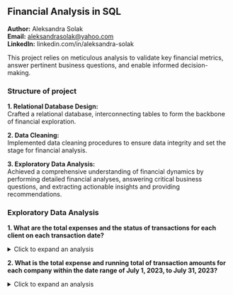 ## Financial Analysis in SQL

**Author:** Aleksandra Solak <br />
**Email:**  aleksandrasolak@yahoo.com <br />
**LinkedIn:** linkedin.com/in/aleksandra-solak <br />

This project relies on meticulous analysis to validate key financial metrics, answer pertinent business questions, and enable informed decision-making.


### Structure of project
 
**1. Relational Database Design:** <br />
Crafted a relational database, interconnecting tables to form the backbone of financial exploration. <br />

**2. Data Cleaning:** <br />
Implemented data cleaning procedures to ensure data integrity and set the stage for financial analysis. <br />

**3. Exploratory Data Analysis:** <br />
Achieved a comprehensive understanding of financial dynamics by performing detailed financial analyses, answering critical business questions, and extracting actionable insights and providing recommendations.


### Exploratory Data Analysis


   **1. What are the total expenses and the status of transactions for each client on each transaction date?**
   <details><summary>Click to expand an analysis </summary>

   ##### SQL query:
```sql
SELECT t.transaction_date,
       p.client_id,
       SUM(t.transaction_amount) AS total_expences,
       GROUP_CONCAT(DISTINCT t.status) AS status_of_transaction 
FROM transactions t
LEFT JOIN projects p ON t.project_id = p.project_id
GROUP BY p.client_id, t.transaction_date
ORDER BY t.transaction_date;
```

##### Output:

|transaction_date|client_id|total_expenses|status_of_transaction|
|----------------|---------|--------------|---------------------|
|...|...|...|...|
|2023-07-31|9|854.00|Approved|
|2023-07-31|5|1055.00|Approved,Pending|
|2023-07-30|1|267.00|Pending|
|...|...|...|...|

   
   
**Analysis of total expenses and transaction statuses across clients and transaction dates offers valuable insights for decision-making:**
- Client 5 consistently has high expenses, making it a key account for revenue generation. Further analysis can explore the nature of transactions with this client for strategic planning. <br />
- The majority of transactions are approved, but there's a notable cluster of pending transactions on July 31st. Investigating the reasons behind this concentration could optimize the approval process and minimize delays.  <br />
- Dates with unusually high or low total expenses must be identified. For example, on June 5th, the total expense was higher, indicating a peak in financial activity. Understanding what causes such peaks can help with resource allocation. <br />

</details>
    
   **2. What is the total expense and running total of transaction amounts for each company within the date range of July 1, 2023, to July 31, 2023?**
   <details><summary>Click to expand an analysis </summary>

   ##### SQL query:
```sql
SELECT DISTINCT (t.transaction_date),
	      c.company_name,
       transaction_amount,
       SUM(t.transaction_amount) OVER(PARTITION BY company_name ORDER BY t.transaction_date ASC
       ROWS BETWEEN UNBOUNDED PRECEDING AND CURRENT ROW) AS transaction_running_total
FROM transactions t
JOIN projects p ON t.project_id = p.project_id
JOIN clients c ON p.client_id = c.client_id
WHERE t.transaction_date > '2023-06-01' AND t.transaction_date <= '2023-07-31'
ORDER BY c.company_name ASC;
```

##### Output:

|transaction_date|company_name|transaction_amount|transaction_running_total|
|----------------|---------|--------------|---------------------|
|2023-06-07|Apex Ally Creative|233.00|233.00|
|2023-06-09|Apex Ally Creative|433.00|666.00|
|2023-07-02|Apex Ally Creative|336.00|1002.00|
|...|...|...|...|

    
   **3. Which project has the highest and lowest expenses?**
      <details><summary>Click to expand an analysis </summary>

   ##### SQL query:
```sql
WITH expenses_per_project AS (
    SELECT project_id,
           SUM(transaction_amount) AS total_expenses
    FROM transactions
    GROUP BY project_id
)
SELECT
    project_id,
    total_expenses
FROM (
    SELECT
        project_id,
        total_expenses,
        RANK() OVER (ORDER BY total_expenses ASC) AS rank_lowest,
        RANK() OVER (ORDER BY total_expenses DESC) AS rank_highest
    FROM expenses_per_project ) ranked_expenses
WHERE rank_lowest = 1 OR rank_highest = 1;
```

##### Output:

|project_id|total_expenses|
|----------------|---------|
|1009|3553.00|
|1006|1343.00|


   **4. What is the revenue status of clients based on their total revenue for the month of July?**
   <details><summary>Click to expand an analysis </summary>

   ##### SQL query:
```sql
WITH revenue_report AS (
    SELECT c.company_name,
        SUM(st.revenue) AS total_revenue,
        EXTRACT(MONTH FROM st.date) AS month
    FROM sales_transactions st
    LEFT JOIN clients c ON st.client_id = c.client_id
    WHERE EXTRACT(MONTH FROM st.date) = 7
    GROUP BY c.company_name, EXTRACT(MONTH FROM st.date)
    ORDER BY total_revenue DESC
)
SELECT 
    *,
    CASE 
        WHEN total_revenue > 5000 THEN 'High revenue' 
        ELSE 'Low revenue' 
    END AS revenue_status
FROM revenue_report;
```

##### Output:

|company_name|total_revenue|month|revenue_status|
|----------------|---------|-----|--------------|
|Wave Strategies|9800.00|7|High revenue|
|Echo Marketing|7200.00|7|High revenue|
|Insight Craft|6700.00|7|High revenue|
|...|...|...|...|

   
   **5. What is the monthly revenue and percentage of revenue for each project, broken down by month?**
   <details><summary>Click to expand an analysis </summary>

   ##### SQL query:
```sql
WITH monthly_rev AS (
SELECT
    p.project_id,
    EXTRACT(MONTH FROM st.date) AS month,
    SUM(st.revenue) AS monthly_revenue,
    ROUND((SUM(st.revenue)*100) / SUM(SUM(st.revenue)) OVER (PARTITION BY project_id),2) AS perc
FROM sales_transactions st
LEFT JOIN projects p
    ON st.client_id = p.client_id
GROUP BY p.project_id, EXTRACT(MONTH FROM st.date)
ORDER BY p.project_id, month
)
SELECT *
FROM monthly_rev;
```

##### Output:

|project_id|month|monthly_revenue|perc|
|----------|-----|---------------|----|
|1001|6|1500.00|18.29|
|1001|7|6700.00|81.71|
|1002|6|5300.00|84.13|
|...|...|...|...|

   
   **6. Financial summary for each client, including total expenses, total revenue, profit, and profit margin, with a breakdown by company.**
   <details><summary>Click to expand an analysis </summary>

   ##### SQL query:
```sql
WITH client_summary AS (
    SELECT c.client_id,
        t.transaction_date, 
        c.company_name,
        SUM(t.transaction_amount) AS total_expenses,
        SUM(st.revenue) AS total_revenue,
        (SUM(st.revenue)) - (SUM(t.transaction_amount)) AS profit,
        ROUND((SUM(st.revenue) - SUM(t.transaction_amount)) / SUM(st.revenue) * 100 ,2) AS profit_margin
    FROM clients c
    LEFT JOIN sales_transactions st ON c.client_id = st.client_id
    LEFT JOIN projects p ON c.client_id = p.client_id
    LEFT JOIN transactions t ON t.project_id = p.project_id
    GROUP BY c.client_id, c.company_name, t.transaction_date
) 
SELECT cs.client_id,
       cs.transaction_date,
       cs.company_name,
       cs.total_expenses,
       cs.total_revenue,
       cs.profit, 
       cs.profit_margin
FROM client_summary cs
LEFT JOIN projects p ON p.client_id = cs.client_id
LEFT JOIN transactions t ON t.project_id = p.project_id
GROUP BY cs.client_id, cs.company_name, cs.transaction_date
ORDER BY cs.client_id;
```

##### Output:

|client_id|transaction_date|company_name|total_expenses|total_revenue|profit|profit_margin|
|----------|---------------|------------|--------------|-------------|------|-------------|
|1|2023-06-09|Wave Strategies|2070.00|18900.00|16830.00|89.05|
|1|2023-06-15|Wave Strategies|2388.00|18900.00|16512.00|87.37|
|1|2023-06-18|Wave Strategies|2016.00|18900.00|16884.00|89.33|
|1|2023-06-30|Wave Strategies|3384.00|18900.00|15516.00|82.10|

|1|2023-07-30|Wave Strategies|1602.00|18900.00|17298.00|91.52|
|1|2023-06-01|Insight Craft|1192.00|8200.00|7008.00|85.46|
|1|2023-06-05|Insight Craft|2384.00|16400.00|140160.00|85.46|
|1|2023-06-08|Insight Craft|1512.00|8200.00|6688.00|81.56|
|...|...|...|...|











